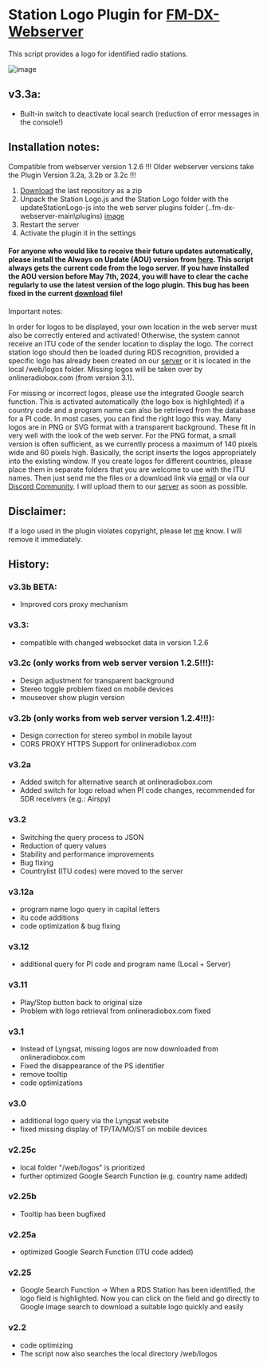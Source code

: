 # Station Logo Plugin for [FM-DX-Webserver](https://github.com/NoobishSVK/fm-dx-webserver)

This script provides a logo for identified radio stations.

![image](https://github.com/user-attachments/assets/4b28bf54-4686-4253-97b8-2929eb67b612)

## v3.3a:
- Built-in switch to deactivate local search (reduction of error messages in the console!)

## Installation notes:

Compatible from webserver version 1.2.6 !!! Older webserver versions take the Plugin Version 3.2a, 3.2b or 3.2c !!!

1. [Download](https://github.com/Highpoint2000/webserver-station-logos/releases) the last repository as a zip
2. Unpack the Station Logo.js and the Station Logo folder with the updateStationLogo-js into the web server plugins folder (..fm-dx-webserver-main\plugins) [image](https://github.com/Highpoint2000/webserver-station-logos/assets/168109804/e0a6fd0e-a70e-4624-9487-b96df144d703)
3. Restart the server
4. Activate the plugin it in the settings

#### For anyone who would like to receive their future updates automatically, please install the Always on Update (AOU) version from [here](https://tef.noobish.eu/logos/scripts/StationLogo_AOU_Version.zip). This script always gets the current code from the logo server. If you have installed the AOU version before May 7th, 2024, you will have to clear the cache regularly to use the latest version of the logo plugin. This bug has been fixed in the current [download](https://tef.noobish.eu/logos/scripts/StationLogo_AOU_Version.zip) file!

Important notes: 

In order for logos to be displayed, your own location in the web server must also be correctly entered and activated! Otherwise, the system cannot receive an ITU code of the sender location to display the logo. The correct station logo should then be loaded during RDS recognition, provided a specific logo has already been created on our [server](https://tef.noobish.eu/logos/logo_preview.html) or it is located in the local /web/logos folder. Missing logos will be taken over by onlineradiobox.com (from version 3.1).

For missing or incorrect logos, please use the integrated Google search function. This is activated automatically (the logo box is highlighted) if a country code and a program name can also be retrieved from the database for a PI code. In most cases, you can find the right logo this way. Many logos are in PNG or SVG format with a transparent background. These fit in very well with the look of the web server. For the PNG format, a small version is often sufficient, as we currently process a maximum of 140 pixels wide and 60 pixels high. Basically, the script inserts the logos appropriately into the existing window. If you create logos for different countries, please place them in separate folders that you are welcome to use with the ITU names. Then just send me the files or a download link via [email](mailto:highpoint2000@googlemail.com) or via our [Discord Community](https://discord.gg/fmdx). I will upload them to our [server](https://tef.noobish.eu/logos/logo_preview.html) as soon as possible.

## Disclaimer: 
If a logo used in the plugin violates copyright, please let [me](mailto:highpoint2000@googlemail.com) know. I will remove it immediately.

## History:

### v3.3b BETA:
- Improved cors proxy mechanism

### v3.3:
- compatible with changed websocket data in version 1.2.6

### v3.2c (only works from web server version 1.2.5!!!):
- Design adjustment for transparent background
- Stereo toggle problem fixed on mobile devices
- mouseover show plugin version

### v3.2b (only works from web server version 1.2.4!!!):
- Design correction for stereo symbol in mobile layout
- CORS PROXY HTTPS Support for onlineradiobox.com 

### v3.2a
- Added switch for alternative search at onlineradiobox.com
- Added switch for logo reload when PI code changes, recommended for SDR receivers (e.g.: Airspy)

### v3.2
- Switching the query process to JSON
- Reduction of query values
- Stability and performance improvements
- Bug fixing
- Countrylist (ITU codes) were moved to the server

### v3.12a
- program name logo query in capital letters
- itu code additions
- code optimization & bug fixing

### v3.12
- additional query for PI code and program name (Local + Server)

### v3.11
- Play/Stop button back to original size
- Problem with logo retrieval from onlineradiobox.com fixed

### v3.1
- Instead of Lyngsat, missing logos are now downloaded from onlineradiobox.com
- Fixed the disappearance of the PS identifier
- remove tooltip
- code optimizations

### v3.0
- additional logo query via the Lyngsat website
- fixed missing display of TP/TA/MO/ST on mobile devices

### v2.25c
- local folder "/web/logos" is prioritized
- further optimized Google Search Function (e.g. country name added)

### v2.25b
- Tooltip has been bugfixed

### v2.25a
- optimized Google Search Function (ITU code added)
  
### v2.25
- Google Search Function
  -> When a RDS Station has been identified, the logo field is highlighted. Now you can click on the field and go directly to Google image search to download a suitable logo quickly and easily

### v2.2
- code optimizing
- The script now also searches the local directory /web/logos


